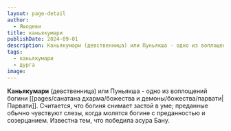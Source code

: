 ```yaml
---
layout: page-detail
author:
  - Яшодеви
title: каньякумари
publishDate: 2024-09-01
description: Каньякумари (девственница) или Пуньякша - одно из воплощений богини Парвати. Считается, что богиня снимает застой в уме; преданные обычно чувствуют слезы, когда молятся богине с преданностью и созерцанием. Известна тем, что победила асура Бану.
tags:
  - каньякумари
  - дурга
image:
---
```

**Каньякумари** (девственница) или Пуньякша - одно из воплощений богини [[pages/санатана дхарма/божества и демоны/божества/парвати|Парвати]]. Считается, что богиня снимает застой в уме; преданные обычно чувствуют слезы, когда молятся богине с преданностью и созерцанием. Известна тем, что победила асура Бану.

